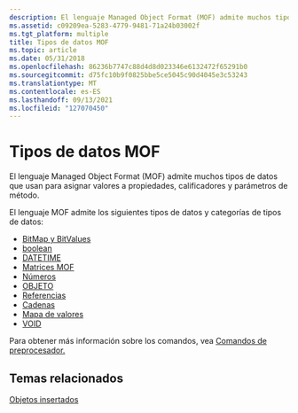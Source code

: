 ```yaml
---
description: El lenguaje Managed Object Format (MOF) admite muchos tipos de datos que usan para asignar valores a propiedades, calificadores y parámetros de método.
ms.assetid: c09209ea-5283-4779-9481-71a24b03002f
ms.tgt_platform: multiple
title: Tipos de datos MOF
ms.topic: article
ms.date: 05/31/2018
ms.openlocfilehash: 86236b7747c88d4d8d023346e6132472f65291b0
ms.sourcegitcommit: d75fc10b9f0825bbe5ce5045c90d4045e3c53243
ms.translationtype: MT
ms.contentlocale: es-ES
ms.lasthandoff: 09/13/2021
ms.locfileid: "127070450"
---
```

# <a name="mof-data-types"></a>Tipos de datos MOF

El lenguaje Managed Object Format (MOF) admite muchos tipos de datos que usan para asignar valores a propiedades, calificadores y parámetros de método.

El lenguaje MOF admite los siguientes tipos de datos y categorías de tipos de datos:

-   [BitMap y BitValues](bitmap-and-bitvalues.md)
-   [boolean](boolean.md)
-   [DATETIME](date-and-time-format.md)
-   [Matrices MOF](mof-arrays.md)
-   [Números](numbers.md)
-   [OBJETO](object.md)
-   [Referencias](references.md)
-   [Cadenas](strings.md)
-   [Mapa de valores](value-map.md)
-   [VOID](void.md)

Para obtener más información sobre los comandos, vea [Comandos de preprocesador.](preprocessor-commands.md)

## <a name="related-topics"></a>Temas relacionados

<dl> <dt>

[Objetos insertados](embedded-objects.md)
</dt> </dl>

 

 



